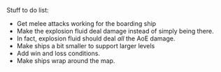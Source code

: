 Stuff to do list:

- Get melee attacks working for the boarding ship
- Make the explosion fluid deal damage instead of simply being there.
- In fact, explosion fluid should deal _all_ the AoE damage.
- Make ships a bit smaller to support larger levels
- Add win and loss conditions.
- Make ships wrap around the map.
